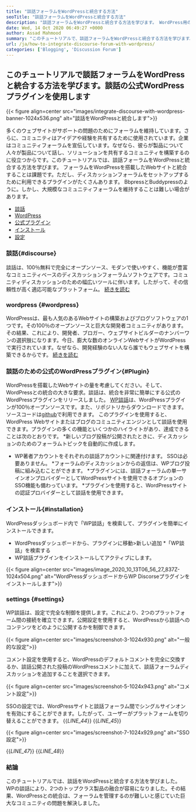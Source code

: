 ```yaml
---
title: "談話フォーラムをWordPressと統合する方法" 
seoTitle: "談話フォーラムをWordPressと統合する方法" 
description: "談話フォーラムをWordPressと統合する方法を学びます。 WordPress用の談話公式プラグインのインストールと構成。" 
date: Wed, 14 Oct 2020 06:49:27 +0000
author: Assad Mahmood
summary: "このチュートリアルで、談話フォーラムをWordPressと統合する方法を学びます。談話の公式WordPressプラグインを使用します" 
url: /ja/how-to-integrate-discourse-forum-with-wordpress/
categories: ['Blogging', 'Discussion Forum']
---
```


## このチュートリアルで談話フォーラムをWordPressと統合する方法を学びます。談話の公式WordPressプラグインを使用します

{{< figure align=center src="images/integrate-discourse-with-wordpress-banner-1024x536.png" alt="談話をWordPressと統合します">}}

多くのウェブサイトがサポートの問題のためにフォーラムを維持しています。さらに、コミュニティはアイデアや経験を共有するために使用されています。企業はコミュニティフォーラムを宣伝しています。なぜなら、彼らが製品について人々が製品について話し、ソリューションを共有するコミュニティを構築するのに役立つからです。このチュートリアルでは、談話フォーラムをWordPressと統合する方法を学びます。
フォーラムをWordPressを搭載したWebサイトと統合することは課題です。ただし、ディスカッションフォーラムをセットアップするために利用できるプラグインがたくさんあります。 BbpressとBuddypressのように。しかし、大規模なコミュニティフォーラムを維持することは難しい場合があります。
  * [談話][1]
  * [WordPress][2]
  * [公式プラグイン][3]
  * [インストール][4]
  * [設定][5]

### 談話{#discourse}
談話は、100％無料で完全にオープンソース、モダンで使いやすく、機能が豊富なコミュニティベースのディスカッションフォーラムソフトウェアです。コミュニティディスカッションのための幅広いツールに伴います。したがって、その信頼性が高く適応可能なプラットフォーム。 [続きを読む][6]

### wordpress {#wordpress}
WordPressは、最も人気のあるWebサイトの構築およびブログソフトウェアの1つです。その100％のオープンソースと巨大な開発者コミュニティがあります。その結果、これにより、開発者、ブロガー、ウェブサイトビルダーのナンバーワンの選択肢になります。今日、膨大な数のオンラインWebサイトがWordPressで実行されています。なぜなら、開発経験のない人なら誰でもウェブサイトを構築できるからです。 [続きを読む][7]

### 談話のための公式のWordPressプラグイン{#Plugin}
WordPressを搭載したWebサイトの量を考慮してください。そして、WordPressとの統合の大きな要求。談話は、統合を非常に簡単にする公式のWordPressプラグインをリリースしました。
[WP談話][8]は、WordPressプラグインが100％オープンソースです。また、リポジトリからダウンロードできます。ソースコードは[github][9]で利用できます。
このプラグインを使用すると、WordPress Webサイトまたはブログのコミュニティエンジンとして談話を使用できます。プラグインの多くの機能といくつかのハイライトがあり、達成できることは次のとおりです。
  *新しいブログ投稿が公開されたときに、ディスカッションのためのフォーラムトピックを自動的に作成します。
  * WP著者アカウントをそれぞれの談話アカウントに関連付けます。 SSOは必要ありません。
  *フォーラムのディスカッションからの返信は、WPブログ投稿に組み込むことができます。
  *プラグインには、談話フォーラムの単一サインオンプロバイダーとしてWordPressサイトを使用できるオプションのSSO機能も備わっています。
  *プラグインを使用すると、WordPressサイトの認証プロバイダーとして談話を使用できます。

### インストール{#installation}
WordPressダッシュボード内で「WP談話」を検索して、プラグインを簡単にインストールできます。
  * WordPressダッシュボードから、プラグインに移動>新しい追加
  *「WP談話」を検索する
  * WP談話プラグインをインストールしてアクティブにします。

{{< figure align=center src="images/image_2020_10_13T06_56_27_837Z-1024x504.png" alt="WordPressダッシュボードからWP Discorseプラグインをインストールします">}}


### settings {#settings}
WP談話は、設定で完全な制御を提供します。これにより、2つのプラットフォーム間の接続を確立できます。公開設定を使用すると、WordPressから談話へのコンテンツをどのように公開するかを制御できます。

{{< figure align=center src="images/screenshot-3-1024x930.png" alt="一般的な設定">}}

コメント設定を使用すると、WordPressのデフォルトコメントを完全に交換するか、談話公開された投稿のWordPressコメントに加えて、談話フォーラムディスカッションを追加することを選択できます。

{{< figure align=center src="images/screenshot-5-1024x943.png" alt="コメント設定">}}

SSOの設定では、WordPressサイトと談話フォーラム間でシングルサインオンを有効にすることができます。したがって、ユーザーがプラットフォームを切り替えることができます。
{{_LINE_44_}}
{{_LINE_45_}}

{{< figure align=center src="images/screenshot-7-1024x929.png" alt="SSO設定">}}

{{_LINE_47_}}
{{_LINE_48_}}

### 結論
このチュートリアルでは、談話をWordPressと統合する方法を学びました。 WPの談話により、2つのトップクラス製品の融合が容易になりました。その結果、WordPressとの統合は、フォーラムを管理するのが難しいと感じていた巨大なコミュニティの問題を解決しました。

  
[1]: #discourse
[2]: #wordpress
[3]: #plugin
[4]: #installation
[5]: #settings
[6]: https://products.containerize.com/discussion-forum/discourse
[7]: https://products.containerize.com/blogging/wordpress
[8]: https://wordpress.org/plugins/wp-discourse/
[9]: https://github.com/discourse/wp-discourse
